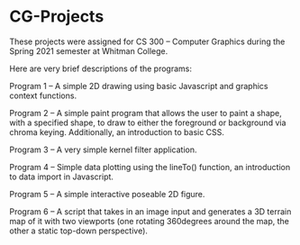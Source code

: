 # CG-Projects

These projects were assigned for CS 300 – Computer Graphics during the Spring 2021 semester at Whitman College.

Here are very brief descriptions of the programs:

Program 1 – A simple 2D drawing using basic Javascript and graphics context functions.

Program 2 – A simple paint program that allows the user to paint a shape, with a specified shape, to draw to either the foreground or background via chroma keying.  Additionally, an introduction to basic CSS.

Program 3 – A very simple kernel filter application.

Program 4 – Simple data plotting using the lineTo() function, an introduction to data import in Javascript.

Program 5 – A simple interactive poseable 2D figure.

Program 6 – A script that takes in an image input and generates a 3D terrain map of it with two viewports (one rotating 360degrees around the map, the other a static top-down perspective).
